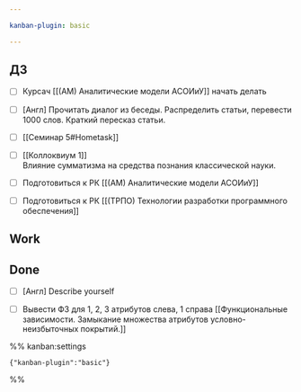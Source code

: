 ```yaml
---

kanban-plugin: basic

---
```


## ДЗ

- [ ] Курсач [[(АМ) Аналитические модели АСОИиУ]] начать делать
- [ ] [Англ] Прочитать диалог из беседы. Распределить статьи, перевести 1000 слов. Краткий пересказ статьи.
- [ ] [[Семинар 5#Hometask]]
- [ ] [[Коллоквиум 1]]<br>Влияние сумматизма на средства познания классической науки.
- [ ] Подготовиться к РК [[(АМ) Аналитические модели АСОИиУ]]
- [ ] Подготовиться к РК [[(ТРПО) Технологии разработки программного обеспечения]]


## Work



## Done

- [ ] [Англ] Describe yourself
- [ ] Вывести ФЗ для 1, 2, 3 атрибутов слева, 1 справа [[Функциональные зависимости. Замыкание множества атрибутов условно-неизбыточных покрытий.]]




%% kanban:settings
```
{"kanban-plugin":"basic"}
```
%%